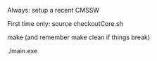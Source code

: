Always: setup a recent CMSSW

First time only: source checkoutCore.sh

make (and remember make clean if things break)

./main.exe
